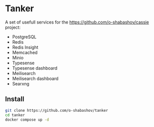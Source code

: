 # Tanker

A set of usefull services for the https://github.com/o-shabashov/cassie project:

* PostgreSQL
* Redis
* Redis Insight
* Memcached
* Minio
* Typesense
* Typesense dashboard
* Meilisearch
* Meilisearch dashboard
* Searxng

## Install
```bash
git clone https://github.com/o-shabashov/tanker
cd tanker
docker compose up -d
```
